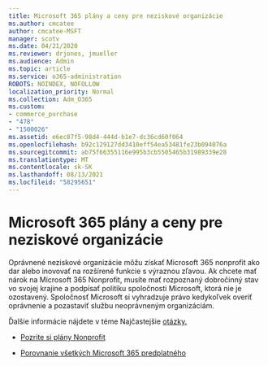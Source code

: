 ```yaml
---
title: Microsoft 365 plány a ceny pre neziskové organizácie
ms.author: cmcatee
author: cmcatee-MSFT
manager: scotv
ms.date: 04/21/2020
ms.reviewer: drjones, jmueller
ms.audience: Admin
ms.topic: article
ms.service: o365-administration
ROBOTS: NOINDEX, NOFOLLOW
localization_priority: Normal
ms.collection: Adm_O365
ms.custom:
- commerce_purchase
- "478"
- "1500026"
ms.assetid: e6ec87f5-98d4-444d-b1e7-dc36cd60f064
ms.openlocfilehash: b92c129127dd3410eff54ea53481fe23b094076a
ms.sourcegitcommit: ab75f66355116e995b3cb5505465b31989339e28
ms.translationtype: MT
ms.contentlocale: sk-SK
ms.lasthandoff: 08/13/2021
ms.locfileid: "58295651"
---
```

# <a name="microsoft-365-for-nonprofit-plans-and-pricing"></a>Microsoft 365 plány a ceny pre neziskové organizácie

Oprávnené neziskové organizácie môžu získať Microsoft 365 nonprofit ako dar alebo inovovať na rozšírené funkcie s výraznou zľavou. Ak chcete mať nárok na Microsoft 365 Nonprofit, [](https://go.microsoft.com/fwlink/p/?LinkID=330253) musíte mať rozpoznaný dobročinný stav vo svojej krajine a podpísať politiku spoločnosti Microsoft, ktorá nie je ozostavený. Spoločnosť Microsoft si vyhradzuje právo kedykoľvek overiť oprávnenie a pozastaviť službu neoprávneným organizáciám.
  
Ďalšie informácie nájdete v téme Najčastejšie [otázky.](https://products.office.com/nonprofit/office-365-nonprofit)
  
- [Pozrite si plány Nonprofit](https://products.office.com/nonprofit/office-365-nonprofit-plans-and-pricing?tab=1)

- [Porovnanie všetkých Microsoft 365 predplatného](https://products.office.com/business/compare-more-office-365-for-business-plans)